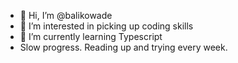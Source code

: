 - 👋 Hi, I’m @balikowade
- 👀 I’m interested in picking up coding skills
- 🌱 I’m currently learning Typescript
-  Slow progress. Reading up and trying every week.
<!---
balikowade/balikowade is a ✨ special ✨ repository because its `README.md` (this file) appears on your GitHub profile.
You can click the Preview link to take a look at your changes.
--->
